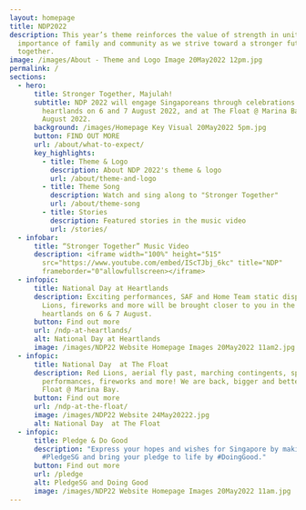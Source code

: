 ```yaml
---
layout: homepage
title: NDP2022
description: This year’s theme reinforces the value of strength in unity. The
  importance of family and community as we strive toward a stronger future
  together.
image: /images/About - Theme and Logo Image 20May2022 12pm.jpg
permalink: /
sections:
  - hero:
      title: Stronger Together, Majulah!
      subtitle: NDP 2022 will engage Singaporeans through celebrations in the
        heartlands on 6 and 7 August 2022, and at The Float @ Marina Bay on 9
        August 2022.
      background: /images/Homepage Key Visual 20May2022 5pm.jpg
      button: FIND OUT MORE
      url: /about/what-to-expect/
      key_highlights:
        - title: Theme & Logo
          description: About NDP 2022's theme & logo
          url: /about/theme-and-logo
        - title: Theme Song
          description: Watch and sing along to "Stronger Together"
          url: /about/theme-song
        - title: Stories
          description: Featured stories in the music video
          url: /stories/
  - infobar:
      title: “Stronger Together” Music Video
      description: <iframe width="100%" height="515"
        src="https://www.youtube.com/embed/IScTJbj_6kc" title="NDP"
        frameborder="0"allowfullscreen></iframe>
  - infopic:
      title: National Day at Heartlands
      description: Exciting performances, SAF and Home Team static displays, Red
        Lions, fireworks and more will be brought closer to you in the
        heartlands on 6 & 7 August.
      button: Find out more
      url: /ndp-at-heartlands/
      alt: National Day at Heartlands
      image: /images/NDP22 Website Homepage Images 20May2022 11am2.jpg
  - infopic:
      title: National Day  at The Float
      description: Red Lions, aerial fly past, marching contingents, spectacular
        performances, fireworks and more! We are back, bigger and better, at The
        Float @ Marina Bay.
      button: Find out more
      url: /ndp-at-the-float/
      image: /images/NDP22 Website 24May20222.jpg
      alt: National Day  at The Float
  - infopic:
      title: Pledge & Do Good
      description: "Express your hopes and wishes for Singapore by making your
        #PledgeSG and bring your pledge to life by #DoingGood."
      button: Find out more
      url: /pledge
      alt: PledgeSG and Doing Good
      image: /images/NDP22 Website Homepage Images 20May2022 11am.jpg
---
```


